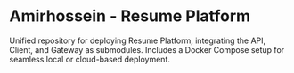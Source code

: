 # Amirhossein - Resume Platform

Unified repository for deploying Resume Platform, integrating the API, Client, and Gateway as submodules. Includes a Docker Compose setup for seamless local or cloud-based deployment.
